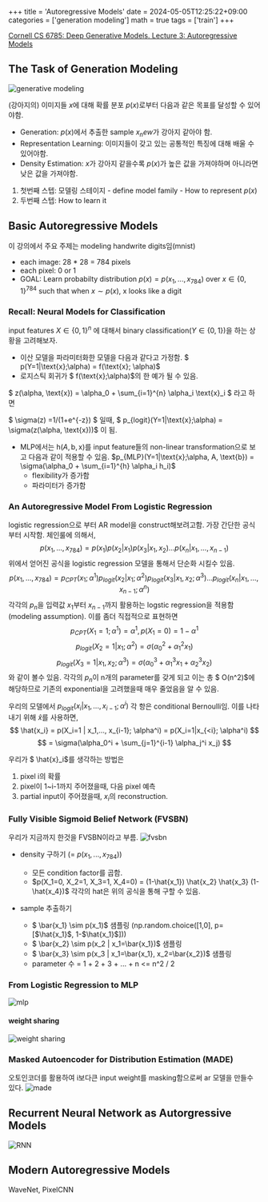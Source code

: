 +++
title = 'Autoregressive Models'
date = 2024-05-05T12:25:22+09:00
categories = ['generation modeling']
math = true
tags = ['train']
+++

[Cornell CS 6785: Deep Generative Models. Lecture 3: Autoregressive Models](https://www.youtube.com/watch?v=Y3cJFaM8w2w&list=PL2UML_KCiC0UPzjW9BjO-IW6dqliu9O4B&index=3)

## The Task of Generation Modeling

![generative modeling](https://github.com/currybab/currybab.github.io/assets/7679722/0ee6f626-f170-4d6d-b55b-d5bef9c638c4)

(강아지의) 이미지들 $x$에 대해 확률 분포 $p(x)$로부터 다음과 같은 목표를 달성할 수 있어야함.
- Generation: $p(x)$에서 추출한 sample $x_new$가 강아지 같아야 함.
- Representation Learning: 이미지들이 갖고 있는 공통적인 특징에 대해 배울 수 있어야함.
- Density Estimation: $x$가 강아지 같을수록 $p(x)$가 높은 값을 가져야하며 아니라면 낮은 값을 가져야함.

1. 첫번째 스텝: 모델링 스테이지 - define model family - How to represent $p(x)$
2. 두번째 스텝: How to learn it

## Basic Autoregressive Models

이 강의에서 주요 주제는 modeling handwrite digits임(mnist)
- each image: 28 * 28 = 784 pixels
- each pixel: 0 or 1
- GOAL: Learn probabilty distribution $p(x)=p(x_1,...,x_{784})$ over $x \in \{0,1\}^{784}$ such that when $x \sim p(x)$, x looks like a digit

### Recall: Neural Models for Classification

input features $X\in\{0,1\}^n$ 에 대해서 binary classification($Y\in\{0,1\}$)을 하는 상황을 고려해보자.
- 이산 모델을 파라미터화한 모델을 다음과 같다고 가정함. $ p(Y=1|\text{x};\alpha) = f(\text{x}; \alpha)$
- 로지스틱 회귀가 $ f(\text{x};\alpha)$의 한 예가 될 수 있음.

$ z(\alpha, \text{x}) = \alpha_0 + \sum_{i=1}^{n} \alpha_i \text{x}_i $ 라고 하면 

$ \sigma(z) =1/(1+e^{-z}) $ 일때,
$ p_{logit}(Y=1|\text{x};\alpha) = \sigma(z(\alpha, \text{x}))$ 이 됨. 

- MLP에서는 $\text{h}(A,\text{b},\text{x})$를 input feature들의 non-linear transformation으로 보고 다음과 같이 적용할 수 있음. $p_{MLP}(Y=1|\text{x};\alpha, A, \text{b}) = \sigma(\alpha_0 + \sum_{i=1}^{h} \alpha_i h_i)$
    - flexibility가 증가함
    - 파라미터가 증가함

### An Autoregressive Model From Logistic Regression

logistic regression으로 부터 AR model을 construct해보려고함. 가장 간단한 공식부터 시작함. 체인룰에 의해서,
$$ p(x_1, ..., x_{784}) = p(x_1)p(x_2|x_1)p(x_3|x_1,x_2)...p(x_n|x_1,...,x_{n-1}) $$
위에서 얻어진 공식을 logistic regression 모델을 통해서 단순화 시킬수 있음.
$$ p(x_1, ..., x_{784}) = p_{CPT}(x_1; \alpha^1)p_{logit}(x_2|x_1; \alpha^2)p_{logit}(x_3|x_1,x_2; \alpha^3)...p_{logit}(x_n|x_1,...,x_{n-1};\alpha^n) $$
각각의 $p_n$을 입력값 $x_1$부터 $x_{n-1}$까지 활용하는 logstic regression을 적용함(modeling assumption). 이를 좀더 직접적으로 표현하면
$$ p_{CPT}(X_1 = 1; \alpha^1) = \alpha ^ 1,  p(X_1 = 0) = 1 - \alpha^1 $$
$$ p_{logit}(X_2 = 1 | x_1 ; \alpha^2) = \sigma(\alpha_0^2 + \alpha_1^2 x_1)$$
$$ p_{logit}(X_3 = 1 | x_1, x_2 ; \alpha^3) = \sigma(\alpha_0^3 + \alpha_1^3 x_1 + \alpha_2^3 x_2)$$
와 같이 볼수 있음. 각각의 $p_n$이 n개의 parameter를 갖게 되고 이는 총 $ O(n^2)$에 해당하므로 기존의 exponential을 고려했을때 매우 줄었음을 알 수 있음.

우리의 모델에서 $p_{logit} (x_i|x_1,...,x_{i-1}; \alpha^i)$ 각 항은 conditional Bernoulli임.
이를 나타내기 위해 $\hat{x}$를 사용하면,
$$ \hat{x_i}  = p(X_i=1 | x_1,..., x_{i-1}; \alpha^i) = p(X_i=1|x_{<i}; \alpha^i) $$ 
$$ = \sigma(\alpha_0^i + \sum_{j=1}^{i-1} \alpha_j^i x_j) $$

우리가 $ \hat{x}_i$를 생각하는 방법은
1. pixel i의 확률
2. pixel이 1~i-1까지 주어졌을때, 다음 pixel 예측
3. partial input이 주어졌을때, $x_i$의 reconstruction.

### Fully Visible Sigmoid Belief Network (FVSBN)

우리가 지금까지 한것을 FVSBN이라고 부름.
![fvsbn](https://github.com/currybab/currybab.github.io/assets/7679722/6fb11027-9c3b-4c16-a466-161728bb751b)

- density 구하기 (= $p(x_1,...,x_{784})$)
    - 모든 condition factor를 곱함.
    - $p(X_1=0, X_2=1, X_3=1, X_4=0) = (1-\hat{x_1}) \hat{x_2} \hat{x_3} (1-\hat{x_4})$ 각각의 hat은 위의 공식을 통해 구할 수 있음.

- sample 추출하기
    - $ \bar{x_1} \sim p(x_1)$ 샘플링 (np.random.choice([1,0], p=[$\hat{x_1}$, 1-$\hat{x_1}$]))
    - $ \bar{x_2} \sim p(x_2 | x_1=\bar{x_1})$ 샘플링 
    - $ \bar{x_3} \sim p(x_3 | x_1=\bar{x_1}, x_2=\bar{x_2})$ 샘플링 
    - parameter 수 = 1 + 2 + 3 + ... + n <= n^2 / 2

### From Logistic Regression to MLP

![mlp](https://github.com/currybab/currybab.github.io/assets/7679722/b94d0940-7bfb-4fd7-bedb-ab80590181b1)

#### weight sharing

![weight sharing](https://github.com/currybab/currybab.github.io/assets/7679722/16ce5672-83cd-4438-b01c-e854c2ccf231)

### Masked Autoencoder for Distribution Estimation (MADE)

오토인코더를 활용하여 i보다큰 input weight를 masking함으로써 ar 모델을 만들수 있다.
![made](https://github.com/currybab/currybab.github.io/assets/7679722/37a653c5-6900-475f-a40c-76d01f11536c)

## Recurrent Neural Network as Autorgressive Models

![RNN](https://github.com/currybab/currybab.github.io/assets/7679722/5bcfc150-91d3-4e81-9711-91b3cfc4909f)

## Modern Autoregressive Models

WaveNet, PixelCNN